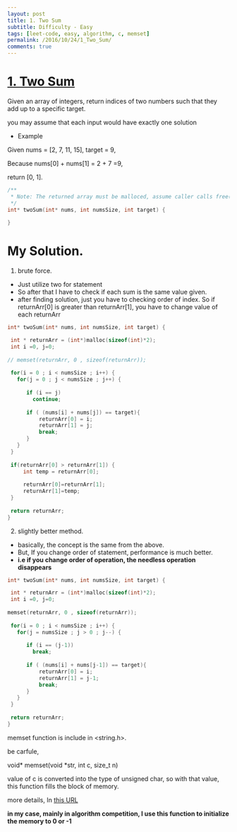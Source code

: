 ```yaml
---
layout: post
title: 1. Two Sum
subtitle: Difficulty - Easy
tags: [leet-code, easy, algorithm, c, memset]
permalink: /2016/10/24/1_Two_Sum/
comments: true
---
```

 
# [1. Two Sum](https://leetcode.com/problems/two-sum/)
 
Given an array of integers, return indices of two numbers such that they add up to a specific target. 
 
you may assume that each input would have exactly one solution  

 - Example
 
  Given nums = [2, 7, 11, 15], target = 9, 
  
  Because nums[0] + nums[1] = 2 + 7 =9, 
  
  return [0, 1].

```c
/**
 * Note: The returned array must be malloced, assume caller calls free().
 */
int* twoSum(int* nums, int numsSize, int target) {
    
}
```

# My Solution. 

 1. brute force.
 
  - Just utilize two for statement 
  - So after that I have to check if each sum is the same value given.
  - after finding solution, just you have to checking order of index. 
   So if returnArr[0] is greater than  returnArr[1], you have to change value of each returnArr 
 
```c
int* twoSum(int* nums, int numsSize, int target) {

 int * returnArr = (int*)malloc(sizeof(int)*2);
 int i =0, j=0;
 
// memset(returnArr, 0 , sizeof(returnArr)); 
 
 for(i = 0 ; i < numsSize ; i++) {
   for(j = 0 ; j < numsSize ; j++) {
   
      if (i == j)
        continue; 
      
      if ( (nums[i] + nums[j]) == target){
          returnArr[0] = i;
          returnArr[1] = j;
          break;
      }
   }
 }
 
 if(returnArr[0] > returnArr[1]) {
     int temp = returnArr[0];
     
     returnArr[0]=returnArr[1];
     returnArr[1]=temp;
 }
  
 return returnArr;
}  
```

 2. slightly better method. 
 
  - basically, the concept is the same from the above. 
  - But, If you change order of statement, performance is much better.
  - **i.e if you change order of operation, the needless operation disappears**
  

```c
int* twoSum(int* nums, int numsSize, int target) {

 int * returnArr = (int*)malloc(sizeof(int)*2);
 int i =0, j=0;
 
memset(returnArr, 0 , sizeof(returnArr)); 
 
 for(i = 0 ; i < numsSize ; i++) {
   for(j = numsSize ; j > 0 ; j--) {
   
      if (i == (j-1))
        break; 
      
      if ( (nums[i] + nums[j-1]) == target){
          returnArr[0] = i;
          returnArr[1] = j-1;
          break;
      }
   }
 }
   
 return returnArr;
}  
```  
   memset function is include in <string.h>.
   
   be carfule, 
   
   void* memset(void *str, int c, size_t n) 
   
   value of c is converted into the type of unsigned char, so with that value, this function fills the block of memory.
   
   more details, In [this URL](https://www.tutorialspoint.com/c_standard_library/c_function_memset.htm)
   
   **in my case, mainly in algorithm competition, I use this function to initialize the memory to 0 or -1**
   
